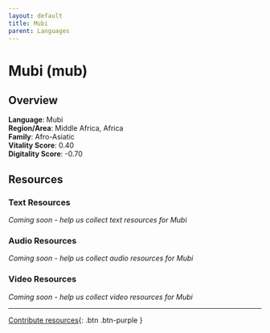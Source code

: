 ```yaml
---
layout: default
title: Mubi
parent: Languages
---
```


# Mubi (mub)

## Overview

**Language**: Mubi  
**Region/Area**: Middle Africa, Africa  
**Family**: Afro-Asiatic  
**Vitality Score**: 0.40  
**Digitality Score**: -0.70  

## Resources

### Text Resources
*Coming soon - help us collect text resources for Mubi*

### Audio Resources
*Coming soon - help us collect audio resources for Mubi*

### Video Resources
*Coming soon - help us collect video resources for Mubi*

---

[Contribute resources](https://fairtrain.github.io/){: .btn .btn-purple }
